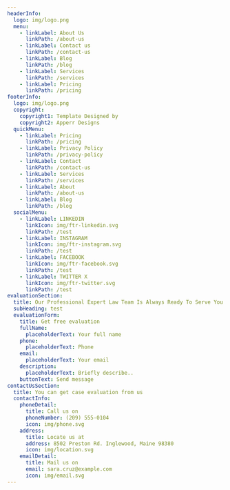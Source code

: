 ```yaml
---
headerInfo:
  logo: img/logo.png
  menu:
    - linkLabel: About Us
      linkPath: /about-us
    - linkLabel: Contact us
      linkPath: /contact-us
    - linkLabel: Blog
      linkPath: /blog
    - linkLabel: Services
      linkPath: /services
    - linkLabel: Pricing
      linkPath: /pricing
footerInfo:
  logo: img/logo.png
  copyright:
    copyright1: Template Designed by
    copyright2: Apperr Designs
  quickMenu:
    - linkLabel: Pricing
      linkPath: /pricing
    - linkLabel: Privacy Policy
      linkPath: /privacy-policy
    - linkLabel: Contact
      linkPath: /contact-us
    - linkLabel: Services
      linkPath: /services
    - linkLabel: About
      linkPath: /about-us
    - linkLabel: Blog
      linkPath: /blog
  socialMenu:
    - linkLabel: LINKEDIN
      linkIcon: img/ftr-linkedin.svg
      linkPath: /test
    - linkLabel: INSTAGRAM
      linkIcon: img/ftr-instagram.svg
      linkPath: /test
    - linkLabel: FACEBOOK
      linkIcon: img/ftr-facebook.svg
      linkPath: /test
    - linkLabel: TWITTER X
      linkIcon: img/ftr-twitter.svg
      linkPath: /test
evaluationSection:
  title: Our Professional Expert Law Team Is Always Ready To Serve You
  subHeading: test
  evaluationForm:
    title: Get free evaluation
    fullName:
      placeholderText: Your full name
    phone:
      placeholderText: Phone
    email:
      placeholderText: Your email
    description:
      placeholderText: Briefly describe..
    buttonText: Send message
contactUsSection:
  title: You can get case evaluation from us
  contactInfo:
    phoneDetail:
      title: Call us on
      phoneNumber: (209) 555-0104
      icon: img/phone.svg
    address:
      title: Locate us at
      address: 8502 Preston Rd. Inglewood, Maine 98380
      icon: img/location.svg
    emailDetail:
      title: Mail us on
      email: sara.cruz@example.com
      icon: img/email.svg
---
```

